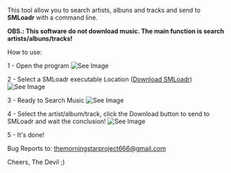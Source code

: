 This tool allow you to search artists, albuns and tracks and send to **SMLoadr** with a command line. 

**OBS.: This software do not download music. The main function is search artists/albuns/tracks!**

How to use: 

1 - Open the program ![See Image](https://imgur.com/iqxo1yL.png)

2 - Select a SMLoadr executable Location ([Download SMLoadr](https://git.teknik.io/SMLoadrDev/SMLoadr/releases)) ![See Image](https://imgur.com/uz7mFL7.png)

3 - Ready to Search Music ![See Image](https://imgur.com/o6ASTbN.png)

4 - Select the artist/album/track, click the Download button to send to SMLoadr and wait the conclusion! ![See Image](https://imgur.com/F6ej47f.png)

5 - It's done!

Bug Reports to: themorningstarproject666@gmail.com

Cheers, The Devil ;)
